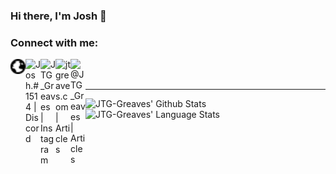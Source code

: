 ### Hi there, I'm Josh 👋


### Connect with me:
[<img align="left" alt="jtgreaves.com" width="24px" src="https://raw.githubusercontent.com/iconic/open-iconic/master/svg/globe.svg" />][website]
[<img align="left" alt="Josh.#1514 | Discord" width="24px" src="https://cdn.jsdelivr.net/npm/simple-icons@v3/icons/discord.svg" />][discord]
[<img align="left" alt="JTG_Greaves | Instagram" width="24px" src="https://cdn.jsdelivr.net/npm/simple-icons@v3/icons/instagram.svg" />][instagram]
[<img align="left" alt="jtgreaves.com | Articles" width="24px" src="https://img.icons8.com/android/24/000000/pencil.png" />][articles]
[<img align="left" alt="@JTG_Greaves | Articles" width="24px" src="https://img.icons8.com/material-outlined/24/000000/time.png"/>][wakatime]
<br />
<br />

---

<img align="left" alt="JTG-Greaves' Github Stats" src="https://github-readme-stats.vercel.app/api?username=JTGreaves&show_icons=true&hide_border=true&count_private=true" />


<img align="left" alt="JTG-Greaves' Language Stats" src="https://github-readme-stats.vercel.app/api/top-langs/?username=jtgreaves&layout=compact" />

[website]: https://jtgreaves.com
[instagram]: https://instagram.jtgreaves.com
[discord]: https://jtgreaves.com/contact
[articles]: https://jtgreaves.com/articles/
[wakatime]: https://wakatime.com/@JTG_Greaves
<!-- Articles icon credit: https://icons8.com/icon/4299/pencil -->
